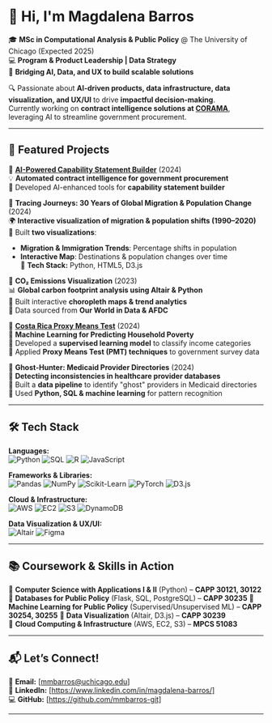 # 👋 Hi, I'm Magdalena Barros  
🎓 **MSc in Computational Analysis & Public Policy** @ The University of Chicago (Expected 2025)  
💻 **Program & Product Leadership | Data Strategy**  
🚀 **Bridging AI, Data, and UX to build scalable solutions**  

🔍 Passionate about **AI-driven products, data infrastructure, data visualization, and UX/UI** to drive **impactful decision-making**.  
Currently working on **contract intelligence solutions at [CORAMA](https://corama.ai)**, leveraging AI to streamline government procurement.

---

## 🚀 Featured Projects  
📌 **[AI-Powered Capability Statement Builder](https://corama.ai/form)** (2024)  
💡 **Automated contract intelligence for government procurement**  
🔹 Developed AI-enhanced tools for **capability statement builder**  

📌 **Tracing Journeys: 30 Years of Global Migration & Population Change** (2024)  
🌍 **Interactive visualization of migration & population shifts (1990–2020)**  
🔹 Built **two visualizations**:  
   - **Migration & Immigration Trends**: Percentage shifts in population  
   - **Interactive Map**: Destinations & population changes over time  
🔹 **Tech Stack:** Python, HTML5, D3.js  

📌 **CO₂ Emissions Visualization** (2023)  
📊 **Global carbon footprint analysis using Altair & Python**  
🔹 Built interactive **choropleth maps & trend analytics**  
🔹 Data sourced from **Our World in Data & AFDC**  

📌 [**Costa Rica Proxy Means Test**](https://github.com/m-rosenbaum/cr_pmt/) (2024)  
💸 **Machine Learning for Predicting Household Poverty**  
🔹 Developed a **supervised learning model** to classify income categories  
🔹 Applied **Proxy Means Test (PMT) techniques** to government survey data

📌 **Ghost-Hunter: Medicaid Provider Directories** (2024)  
👻 **Detecting inconsistencies in healthcare provider databases**  
🔹 Built a **data pipeline** to identify "ghost" providers in Medicaid directories  
🔹 Used **Python, SQL & machine learning** for pattern recognition  

---

## 🛠️ Tech Stack  
**Languages:**  
![Python](https://img.shields.io/badge/-Python-3776AB?logo=python&logoColor=white)  ![SQL](https://img.shields.io/badge/-SQL-4479A1?logo=mysql&logoColor=white)  ![R](https://img.shields.io/badge/-R-276DC3?logo=r&logoColor=white)  ![JavaScript](https://img.shields.io/badge/-JavaScript-F7DF1E?logo=javascript&logoColor=black)  

**Frameworks & Libraries:**  
![Pandas](https://img.shields.io/badge/-Pandas-150458?logo=pandas&logoColor=white)  ![NumPy](https://img.shields.io/badge/-NumPy-013243?logo=numpy&logoColor=white)  ![Scikit-Learn](https://img.shields.io/badge/-Scikit%20Learn-F7931E?logo=scikit-learn&logoColor=white)  ![PyTorch](https://img.shields.io/badge/-PyTorch-EE4C2C?logo=pytorch&logoColor=white)  ![D3.js](https://img.shields.io/badge/-D3.js-F9A03C?logo=d3.js&logoColor=black)  

**Cloud & Infrastructure:**  
![AWS](https://img.shields.io/badge/-AWS-232F3E?logo=amazon-aws&logoColor=white)  ![EC2](https://img.shields.io/badge/-EC2-FF9900?logo=amazon-ec2&logoColor=white)  ![S3](https://img.shields.io/badge/-S3-569A31?logo=amazon-s3&logoColor=white)  ![DynamoDB](https://img.shields.io/badge/-DynamoDB-4053D6?logo=amazon-dynamodb&logoColor=white)  

**Data Visualization & UX/UI:**  
![Altair](https://img.shields.io/badge/-Altair-FF4500?logo=altair&logoColor=white)  ![Figma](https://img.shields.io/badge/-Figma-F24E1E?logo=figma&logoColor=white)  

---

## 📚 Coursework & Skills in Action 
📌 **Computer Science with Applications I & II** (Python) – **CAPP 30121, 30122**  
📌 **Databases for Public Policy** (Flask, SQL, PostgreSQL) – **CAPP 30235** 
📌 **Machine Learning for Public Policy** (Supervised/Unsupervised ML) – **CAPP 30254, 30255** 
📌 **Data Visualization** (Altair, D3.js) – **CAPP 30239**  
📌 **Cloud Computing & Infrastructure** (AWS, EC2, S3) – **MPCS 51083** 


---

## 📬 Let’s Connect!  
📩 **Email:** [mmbarros@uchicago.edu]  
🔗 **LinkedIn:** [https://www.linkedin.com/in/magdalena-barros/]  
💻 **GitHub:** [https://github.com/mmbarros-git]  

---

